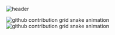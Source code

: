 ![header](https://capsule-render.vercel.app/api?type=waving&color=gradient&height=256&section=header&text=hello!&fontSize=75&animation=fadeIn&fontAlignY=38)

![github contribution grid snake animation](https://raw.githubusercontent.com/kazaxx/kazaxx/output/github-contribution-grid-snake-dark.svg#gh-dark-mode-only)![github contribution grid snake animation](https://raw.githubusercontent.com/kazaxx/kazaxx/output/github-contribution-grid-snake.svg#gh-light-mode-only)